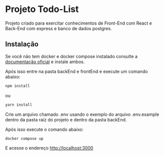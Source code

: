 # Projeto Todo-List

Projeto criado para exercitar conhecimentos de Front-End com React e Back-End com express e banco de dados postgres.

## Instalação

Se você não tem docker e docker compose instalado consulte a [documentação oficial](https://docs.docker.com/engine/install/) e instale ambos.

Após isso entre na pasta backEnd e frontEnd e execute um comando abaixo:

```bash
npm install
```
ou

```bash
yarn install
```

Crie um arquivo chamado .env usando o exemplo do arquivo .env.example dentro da pasta raiz do projeto e dentro da pasta backEnd.

Após isso execute o comando abaixo:

```bash
docker compose up
```

E acesse o endereço [http://localhost:3000](http://localhost:3000)
